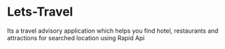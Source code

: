 # Lets-Travel
Its a travel advisory application which helps you find hotel, restaurants and attractions for searched location using Rapid Api
